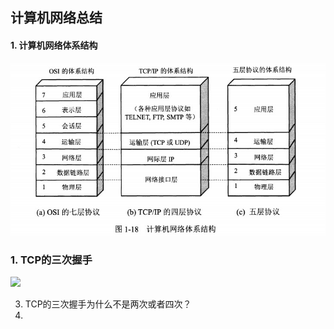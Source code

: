 ## 计算机网络总结

#### 1. 计算机网络体系结构

![](./src/image/net/1.jpg)

### 1. TCP的三次握手

![](/Users/wangzhi/dev/KnowledgeTree/src/image/net/2.jpg)

3. TCP的三次握手为什么不是两次或者四次？
4. 